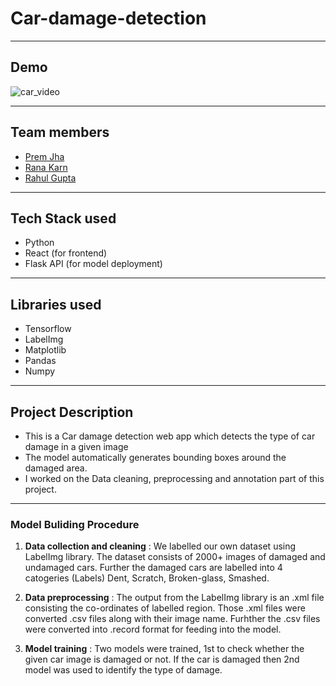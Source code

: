 # **Car-damage-detection**

---

## Demo 
![car_video](https://user-images.githubusercontent.com/63935255/189545661-c48b0296-29ea-4005-922b-969fc5c20565.gif)

---
## Team members
   - [Prem Jha](https://github.com/tenserebel)
   - [Rana Karn](https://github.com/Rkarn1125)
   - [Rahul Gupta](https://github.com/RahulGupta77)
---
## Tech Stack used 

   - Python
   - React (for frontend)
   - Flask API (for model deployment) 
   
---
## Libraries used 
   - Tensorflow
   - LabelImg
   - Matplotlib
   - Pandas 
   - Numpy
 
---
## Project Description

   - This is a Car damage detection web app which detects the type of car damage in a given image
   - The model automatically generates bounding boxes around the damaged area. 
   - I worked on the Data cleaning, preprocessing and annotation part of this project.
   
---
### Model Buliding Procedure 

1. **Data collection and cleaning** : We labelled our own dataset using LabelImg library. The dataset consists of 2000+ images of damaged and undamaged cars. Further the damaged cars are labelled into 4 catogeries (Labels) Dent, Scratch, Broken-glass, Smashed. 

2. **Data preprocessing** : The output from the LabelImg library is an .xml file consisting the co-ordinates of labelled region. Those .xml files were converted .csv files along with their image name. Furhther the .csv files were converted into .record format for feeding into the model. 

3. **Model training** : Two models were trained, 1st to check whether the given car image is damaged or not. If the car is damaged then 2nd model was used to identify the type of damage. 
